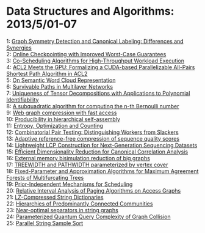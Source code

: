 # Data Structures and Algorithms: 2013/5/01-07  
1: [Graph Symmetry Detection and Canonical Labeling: Differences and  Synergies](https://doi.org/10.48550/arXiv.1208.6271)  
2: [Online Checkpointing with Improved Worst-Case Guarantees](https://doi.org/10.48550/arXiv.1302.4216)  
3: [Co-Scheduling Algorithms for High-Throughput Workload Execution](https://doi.org/10.48550/arXiv.1304.7793)  
4: [ACL2 Meets the GPU: Formalizing a CUDA-based Parallelizable All-Pairs  Shortest Path Algorithm in ACL2](https://doi.org/10.48550/arXiv.1304.7863)  
5: [On Semantic Word Cloud Representation](https://doi.org/10.48550/arXiv.1304.8016)  
6: [Survivable Paths in Multilayer Networks](https://doi.org/10.48550/arXiv.1304.8026)  
7: [Uniqueness of Tensor Decompositions with Applications to Polynomial  Identifiability](https://doi.org/10.48550/arXiv.1304.8087)  
8: [A subquadratic algorithm for computing the n-th Bernoulli number](https://doi.org/10.48550/arXiv.1209.0533)  
9: [Web graph compression with fast access](https://doi.org/10.48550/arXiv.1304.7355)  
10: [Producibility in hierarchical self-assembly](https://doi.org/10.48550/arXiv.1304.7804)  
11: [Entropy, Optimization and Counting](https://doi.org/10.48550/arXiv.1304.8108)  
12: [Combinatorial Pair Testing: Distinguishing Workers from Slackers](https://doi.org/10.48550/arXiv.1305.0110)  
13: [Adaptive reference-free compression of sequence quality scores](https://doi.org/10.48550/arXiv.1305.0159)  
14: [Lightweight LCP Construction for Next-Generation Sequencing Datasets](https://doi.org/10.48550/arXiv.1305.0160)  
15: [Efficient Dimensionality Reduction for Canonical Correlation Analysis](https://doi.org/10.48550/arXiv.1209.2185)  
16: [External memory bisimulation reduction of big graphs](https://doi.org/10.48550/arXiv.1210.0748)  
17: [TREEWIDTH and PATHWIDTH parameterized by vertex cover](https://doi.org/10.48550/arXiv.1305.0433)  
18: [Fixed-Parameter and Approximation Algorithms for Maximum Agreement  Forests of Multifurcating Trees](https://doi.org/10.48550/arXiv.1305.0512)  
19: [Prior-Independent Mechanisms for Scheduling](https://doi.org/10.48550/arXiv.1305.0597)  
20: [Relative Interval Analysis of Paging Algorithms on Access Graphs](https://doi.org/10.48550/arXiv.1305.0669)  
21: [LZ-Compressed String Dictionaries](https://doi.org/10.48550/arXiv.1305.0674)  
22: [Hierarchies of Predominantly Connected Communities](https://doi.org/10.48550/arXiv.1305.0757)  
23: [Near-optimal separators in string graphs](https://doi.org/10.48550/arXiv.1302.6482)  
24: [Parameterized Quantum Query Complexity of Graph Collision](https://doi.org/10.48550/arXiv.1305.1021)  
25: [Parallel String Sample Sort](https://doi.org/10.48550/arXiv.1305.1157)  